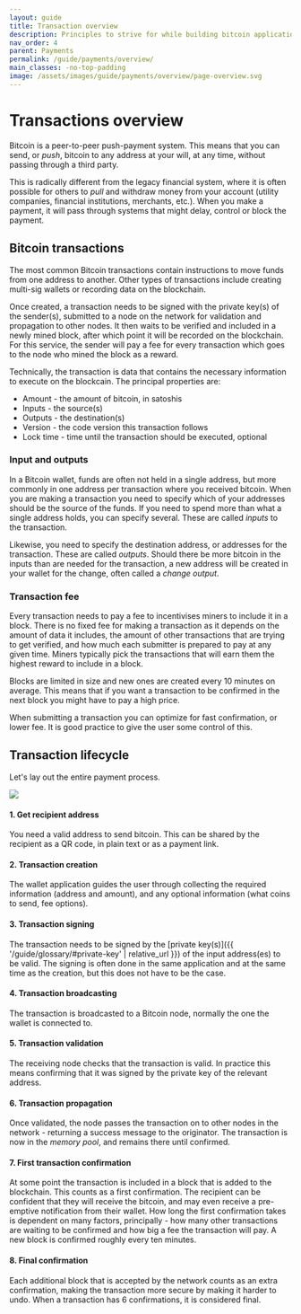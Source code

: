 ```yaml
---
layout: guide
title: Transaction overview
description: Principles to strive for while building bitcoin applications for end-users.
nav_order: 4
parent: Payments
permalink: /guide/payments/overview/
main_classes: -no-top-padding
image: /assets/images/guide/payments/overview/page-overview.svg
---
```


# Transactions overview

Bitcoin is a peer-to-peer push-payment system. This means that you can send, or *push*, bitcoin to any address at your will, at any time, without passing through a third party.


This is radically different from the legacy financial system, where it is often possible for others to *pull* and withdraw money from your account (utility companies, financial institutions, merchants, etc.). When you make a payment, it will pass through systems that might delay, control or block the payment. 
## Bitcoin transactions

The most common Bitcoin transactions contain instructions to move funds from one address to another. Other types of transactions include creating multi-sig wallets or recording data on the blockchain.

Once created, a transaction needs to be signed with the private key(s) of the sender(s), submitted to a node on the network for validation and propagation to other nodes. It then waits to be verified and included in a newly mined block, after which point it will be recorded on the blockchain. For this service, the sender will pay a fee for every transaction which goes to the node who mined the block as a reward.

Technically, the transaction is data that contains the necessary information to execute on the blockcain. The principal properties are:

- Amount - the amount of bitcoin, in satoshis
- Inputs - the source(s)
- Outputs - the destination(s)
- Version - the code version this transaction follows
- Lock time - time until the transaction should be executed, optional

### Input and outputs

In a Bitcoin wallet, funds are often not held in a single address, but more commonly in one address per transaction where you received bitcoin. When you are making a transaction you need to specify which of your addresses should be the source of the funds. If you need to spend more than what a single address holds, you can specify several. These are called *inputs* to the transaction.

Likewise, you need to specify the destination address, or addresses for the transaction. These are called *outputs*. Should there be more bitcoin in the inputs than are needed for the transaction, a new address will be created in your wallet for the change, often called a *change output*.

### Transaction fee

Every transaction needs to pay a fee to incentivises miners to include it in a block. There is no fixed fee for making a transaction as it depends on the amount of data it includes, the amount of other transactions that are trying to get verified, and how much each submitter is prepared to pay at any given time. Miners typically pick the transactions that will earn them the highest reward to include in a block.

Blocks are limited in size and new ones are created every 10 minutes on average. This means that if you want a transaction to be confirmed in the next block you might have to pay a high price. 

When submitting a transaction you can optimize for fast confirmation, or lower fee. It is good practice to give the user some control of this.



## Transaction lifecycle

Let's lay out the entire payment process.

![](https://i.imgur.com/IzJLhXb.png)


#### 1. Get recipient address
You need a valid address to send bitcoin. This can be shared by the recipient as a QR code, in plain text or as a payment link.

#### 2. Transaction creation
The wallet application guides the user through collecting the required information (address and amount), and any optional information (what coins to send, fee options).

#### 3. Transaction signing
The transaction needs to be signed by the [private key(s)]({{ '/guide/glossary/#private-key' | relative_url }}) of the input address(es) to be valid. The signing is often done in the same application and at the same time as the creation, but this does not have to be the case.

#### 4. Transaction broadcasting
The transaction is broadcasted to a Bitcoin node, normally the one the wallet is connected to.

#### 5. Transaction validation
The receiving node checks that the transaction is valid. In practice this means confirming that it was signed by the private key of the relevant address.

#### 6. Transaction propagation
Once validated, the node passes the transaction on to other nodes in the network - returning a success message to the originator. The transaction is now in the *memory pool*, and remains there until confirmed.

#### 7. First transaction confirmation
At some point the transaction is included in a block that is added to the blockchain. This counts as a first confirmation. The recipient can be confident that they will receive the bitcoin, and may even receive a pre-emptive notification from their wallet. How long the first confirmation takes is dependent on many factors, principally - how many other transactions are waiting to be confirmed and how big a fee the transaction will pay. A new block is confirmed roughly every ten minutes.

#### 8. Final confirmation
Each additional block that is accepted by the network counts as an extra confirmation, making the transaction more secure by making it harder to undo. When a transaction has 6 confirmations, it is considered final.
